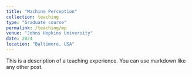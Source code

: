 ```yaml
---
title: "Machine Perception"
collection: teaching
type: "Graduate course"
permalink: /teaching/mp
venue: "Johns Hopkins University"
date: 2024
location: "Baltimore, USA"
---
```


This is a description of a teaching experience. You can use markdown like any other post.
